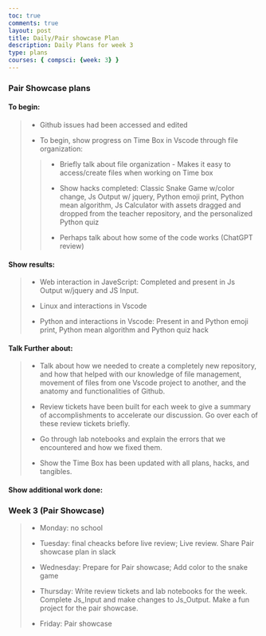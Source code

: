 ```yaml
---
toc: true
comments: true
layout: post
title: Daily/Pair showcase Plan
description: Daily Plans for week 3
type: plans
courses: { compsci: {week: 3} }
---
```


### Pair Showcase plans

#### To begin:
> - Github issues had been accessed and edited
>
> - To begin, show progress on Time Box in Vscode through file organization:
>> - Briefly talk about file organization - Makes it easy to access/create files when working on Time box
>>
>> - Show hacks completed: Classic Snake Game w/color change, Js Output w/ jquery, Python emoji print, Python mean algorithm, Js Calculator with assets dragged and dropped from the teacher repository, and the personalized Python quiz
>>
>> - Perhaps talk about how some of the code works (ChatGPT review)

#### Show results:
> -  Web interaction in JaveScript: Completed and present in Js Output w/jquery and JS Input.
> 
> -  Linux and interactions in Vscode
>
> - Python and interactions in Vscode: Present in and Python emoji print, Python mean algorithm and Python quiz hack

#### Talk Further about:
> - Talk about how we needed to create a completely new repository, and how that helped with our knowledge of file management, movement of files from one Vscode project to another, and the anatomy and functionalities of Github.
>
> - Review tickets have been built for each week to give a summary of accomplishments to accelerate our discussion. Go over each of these review tickets briefly.
>
> - Go through lab notebooks and explain the errors that we encountered and how we fixed them.
>
> -  Show the Time Box has been updated with all plans, hacks, and tangibles.

#### Show additional work done:



### Week 3 (Pair Showcase)

> - Monday: no school
> 
> - Tuesday: final cheacks before live review; Live review. Share Pair showcase plan in slack
>
> - Wednesday: Prepare for Pair showcase; Add color to the snake game
>
> - Thursday: Write review tickets and lab notebooks for the week. Complete Js_Input and make changes to Js_Output. Make a fun project for the pair showcase.
>
> - Friday: Pair showcase